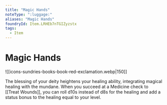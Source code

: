 ```yaml
---
title: "Magic Hands"
noteType: ":luggage:"
aliases: "Magic Hands"
foundryId: Item.LRHEb7nTGIZyzstx
tags:
  - Item
---
```


# Magic Hands
![[icons-sundries-books-book-red-exclamation.webp|150]]

The blessing of your deity heightens your healing ability, integrating magical healing with the mundane. When you succeed at a Medicine check to [[Treat Wounds]], you can roll d10s instead of d8s for the healing and add a status bonus to the healing equal to your level.
